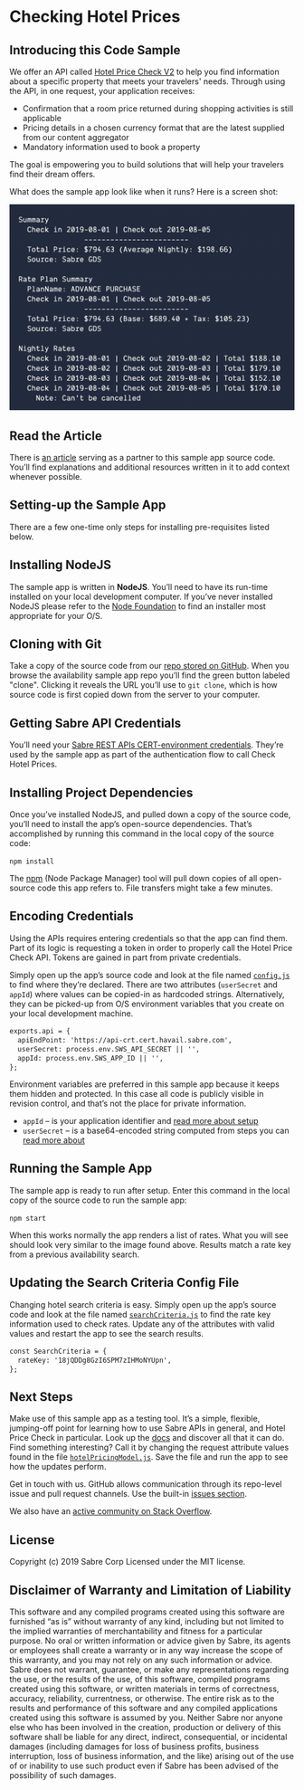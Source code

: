 # Checking Hotel Prices
## Introducing this Code Sample

We offer an API called [Hotel Price Check V2](https://developer.sabre.com/docs/rest_apis/hotel/search/hotel_price_check_v2) to help you find information about a specific property that meets your travelers' needs. Through using the API, in one request, your application receives:

  * Confirmation that a room price returned during shopping activities is still applicable
  * Pricing details in a chosen currency format that are the latest supplied from our content aggregator
  * Mandatory information used to book a property

The goal is empowering you to build solutions that will help your travelers find their dream offers.

What does the sample app look like when it runs? Here is a screen shot:

![App Screenshot](./docs/HotelPriceCheckScreenshot.jpg)

## Read the Article

There is [an article](https://blog.developer.sabre.com/) serving as a partner to this sample app source code. You’ll find explanations and additional resources written in it to add context whenever possible. 

## Setting-up the Sample App

There are a few one-time only steps for installing pre-requisites listed below.

## Installing NodeJS

The sample app is written in **NodeJS**. You’ll need to have its run-time installed on your local development computer. If you’ve never installed NodeJS please refer to the [Node Foundation](https://nodejs.org/en/download/) to find an installer most appropriate for your O/S.
 
## Cloning with Git

Take a copy of the source code from our [repo stored on GitHub](https://github.com/SabreDevStudio). When you browse the availability sample app repo you’ll find the green button labeled "clone". Clicking it reveals the URL you’ll use to `git clone`, which is how source code is first copied down from the server to your computer. 

## Getting Sabre API Credentials

You’ll need your [Sabre REST APIs CERT-environment credentials](https://developer.sabre.com/guides/travel-agency/quickstart). They’re used by the sample app as part of the authentication flow to call Check Hotel Prices.

## Installing Project Dependencies

Once you’ve installed NodeJS, and pulled down a copy of the source code, you’ll need to install the app’s open-source dependencies. That’s accomplished by running this command in the local copy of the source code:

`npm install`

The [npm](https://www.npmjs.com/) (Node Package Manager) tool will pull down copies of all open-source code this app refers to. File transfers might take a few minutes.

## Encoding Credentials

Using the APIs requires entering credentials so that the app can find them. Part of its logic is requesting a token in order to properly call the Hotel Price Check API. Tokens are gained in part from private credentials.

Simply open up the app’s source code and look at the file named [`config.js`](./app/config.js) to find where they’re declared. There are two attributes (`userSecret` and `appId`) where values can be copied-in as hardcoded strings. Alternatively, they can be picked-up from O/S environment variables that you create on your local development machine.

```
exports.api = {
  apiEndPoint: 'https://api-crt.cert.havail.sabre.com',
  userSecret: process.env.SWS_API_SECRET || '',
  appId: process.env.SWS_APP_ID || '',
};
```

Environment variables are preferred in this sample app because it keeps them hidden and protected. In this case all code is publicly visible in revision control, and that’s not the place for private information.

* `appId` – is your application identifier and [read more about setup](https://developer.sabre.com/guides/travel-agency/content-services-for-lodging)
* `userSecret` – is a base64-encoded string computed from steps you can [read more about](https://developer.sabre.com/guides/travel-agency/how-to/rest-apis-token-credentials)

## Running the Sample App

The sample app is ready to run after setup. Enter this command in the local copy of the source code to run the sample app:

`npm start` 

When this works normally the app renders a list of rates. What you will see should look very similar to the image found above. Results match a rate key from a previous availability search.

## Updating the Search Criteria Config File

Changing hotel search criteria is easy. Simply open up the app’s source code and look at the file named [`searchCriteria.js`](./app/searchCriteria.js) to find the rate key information used to check rates. Update any of the attributes with valid values and restart the app to see the search results. 

```
const SearchCriteria = {
  rateKey: '18jQDDg8GzI6SPM7zIHMoNYUpn',
};
```

## Next Steps

Make use of this sample app as a testing tool. It’s a simple, flexible, jumping-off point for learning how to use Sabre APIs in general, and Hotel Price Check in particular. Look up the [docs](https://developer.sabre.com/docs/rest_apis/hotel/search/hotel_price_check_v2) and discover all that it can do. Find something interesting? Call it by changing the request attribute values found in the file [`hotelPricingModel.js`](./app/hotelPricingModel.js). Save the file and run the app to see how the updates perform.

Get in touch with us. GitHub allows communication through its repo-level issue and pull request channels. Use the built-in [issues section](https://github.com/SabreDevStudio/hotel-price-check-v2-sample-nodejs/issues).

We also have an [active community on Stack Overflow](https://stackoverflow.com/questions/tagged/sabre).

## License

Copyright (c) 2019 Sabre Corp Licensed under the MIT license.

## Disclaimer of Warranty and Limitation of Liability

This software and any compiled programs created using this software are furnished “as is” without warranty of any kind, including but not limited to the implied warranties of merchantability and fitness for a particular purpose. No oral or written information or advice given by Sabre, its agents or employees shall create a warranty or in any way increase the scope of this warranty, and you may not rely on any such information or advice.
Sabre does not warrant, guarantee, or make any representations regarding the use, or the results of the use, of this software, compiled programs created using this software, or written materials in terms of correctness, accuracy, reliability, currentness, or otherwise. The entire risk as to the results and performance of this software and any compiled applications created using this software is assumed by you. Neither Sabre nor anyone else who has been involved in the creation, production or delivery of this software shall be liable for any direct, indirect, consequential, or incidental damages (including damages for loss of business profits, business interruption, loss of business information, and the like) arising out of the use of or inability to use such product even if Sabre has been advised of the possibility of such damages.
